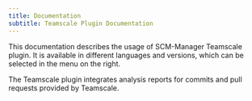 ```yaml
---
title: Documentation
subtitle: Teamscale Plugin Documentation
---
```

This documentation describes the usage of SCM-Manager Teamscale plugin. It is available in different languages and versions, which can be selected in the menu on the right.

The Teamscale plugin integrates analysis reports for commits and pull requests provided by Teamscale.
